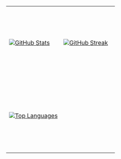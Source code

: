 <div align="center">
  <table style="width: 100%; height: 100%;">
    <tr>
      <td style="width: 50%; height: 200px;">
        <a href="https://github.com/smallghost42">
          <img src="https://github-readme-stats.vercel.app/api?username=smallghost42&show_icons=true&theme=nightowl&count_private=true" alt="GitHub Stats">
        </a>
      </td>
      <td style="width: 50%; height: 200px;">
        <a href="https://github.com/smallghost42">
          <img src="https://streak-stats.demolab.com/?user=smallghost42&theme=nightowl&count_private=true" alt="GitHub Streak">
        </a>
      </td>
    </tr>
    <tr>
      <td style="width: 50%; height: 200px;">
        <a href="https://github.com/smallghost42/github-readme-stats">
          <img src="https://github-readme-stats.vercel.app/api/top-langs/?username=smallghost42&theme=nightowl&count_private=true" alt="Top Languages">
        </a>
      </td>
      <td style="width: 50%; height: 200px;">
      </td>
    </tr>
  </table>
</div>

